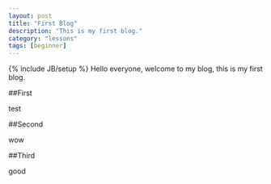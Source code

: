 ```yaml
---
layout: post
title: "First Blog"
description: "This is my first blog."
category: "lessons"
tags: [beginner]
---
```

{% include JB/setup %}
Hello everyone, welcome to my blog, this is my first blog.

##First

test


##Second

wow

##Third

good


